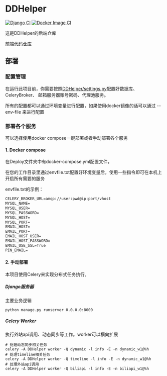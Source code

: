 # DDHelper

[![Django CI](https://github.com/DDHelper/DDHelper/actions/workflows/django.yml/badge.svg)](https://github.com/DDHelper/DDHelper/actions/workflows/django.yml)  [![Docker Image CI](https://github.com/DDHelper/DDHelper/actions/workflows/docker-image.yml/badge.svg)](https://github.com/DDHelper/DDHelper/actions/workflows/docker-image.yml)

这是DDHelper的后端仓库

[前端代码仓库](https://github.com/DDHelper/ddhelper-frontend)

## 部署

### 配置管理

在运行此项目前，你需要按照[DDHelper/settings.py]()配置好数据库、CeleryBroker、
邮箱服务器账号密码、代理池服务。

所有的配置都可以通过环境变量进行配置，如果使用docker镜像的话可以通过 --env-file 来进行配置

### 部署各个服务
可以选择使用docker compose一键部署或者手动部署各个服务
#### 1. Docker compose
在Deploy文件夹中有docker-compose.yml配置文件，

在您的工作目录里通过envfile.txt配置好环境变量后，使用一些指令即可在本机上开启所有需要的服务

envfile.txt的示例：
```txt
CELERY_BROKER_URL=amqp://user:pwd@ip:port/vhost
MYSQL_NAME=
MYSQL_USER=
MYSQL_PASSWORD=
MYSQL_HOST=
MYSQL_PORT=
EMAIL_HOST=
EMAIL_PORT=
EMAIL_HOST_USER=
EMAIL_HOST_PASSWORD=
EMAIL_USE_SSL=True
PIN_EMAIL=

```

#### 2. 手动部署
本项目使用Celery来实现分布式任务执行。

##### Django服务器
主要业务逻辑
```shell
python manage.py runserver 0.0.0.0:8000
```

##### Celery Worker
执行外站api调用、动态同步等工作。worker可以横向扩展
```shell
# 处理动态同步相关任务
celery -A DDHelper worker -Q dynamic -l info -E -n dynamic_w1@%h
# 处理timeline相关任务
celery -A DDHelper worker -Q timeline -l info -E -n dynamic_w1@%h
# 处理外站api调用
celery -A DDHelper worker -Q biliapi -l info -E -n biliapi_w1@%h
```


